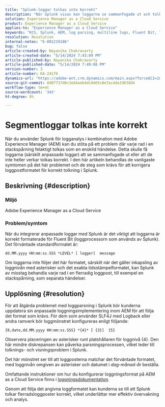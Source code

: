 ```yaml
---
title: "Splunk-loggar tolkas inte korrekt"
description: "När Splunk visas kan loggarna se sammanfogade ut och tolkas felaktigt på grund av felaktiga anpassade loggformat."
solution: Experience Manager as a Cloud Service
product: Experience Manager as a Cloud Service
applies-to: "Experience Manager as a Cloud Service"
keywords: "KCS, Splunk, AEM, log parsing, multiline logs, Fluent Bit, log format, stack trace, log configuration"
resolution: Resolution
internal-notes: "E-001219186"
bug: false
article-created-by: Nayanika Chakravarty
article-created-date: "5/14/2024 7:43:09 PM"
article-published-by: Nayanika Chakravarty
article-published-date: "5/14/2024 7:49:08 PM"
version-number: 3
article-number: KA-24176
dynamics-url: "https://adobe-ent.crm.dynamics.com/main.aspx?forceUCI=1&pagetype=entityrecord&etn=knowledgearticle&id=aee3c02d-2a12-ef11-9f8a-6045bd026dc7"
source-git-commit: 0d07737d0c3e64aeb4dc0465c8e7ac4da19638d4
workflow-type: tm+mt
source-wordcount: '343'
ht-degree: 0%

---
```


# Segmentloggar tolkas inte korrekt


När du använder Splunk för logganalys i kombination med Adobe Experience Manager (AEM) kan du stöta på ett problem där varje rad i en stackspårning felaktigt tolkas som en enskild händelse. Detta skulle få loggarna (särskilt anpassade loggar) att se sammanfogade ut eller att de inte heller verkar tolkas korrekt. I den här artikeln behandlas de vanligaste symtomen på det här problemet och de steg som krävs för att korrigera loggpostformatet för korrekt tolkning i Splunk.

## Beskrivning {#description}


### Miljö

Adobe Experience Manager as a Cloud Service

### Problem/symtom

När du integrerar anpassade loggar med Splunk är det viktigt att loggarna är korrekt formaterade för Fluent Bit (loggprocessorn som används av Splunk). Det förväntade standardformatet är:

`dd.MM.yyyy HH:mm:ss.SSS *LEVEL* [ logger]  message`

Om loggarna inte följer det här formatet, särskilt när det gäller inkapsling av loggnivån med asterisker och det exakta tidsstämpelformatet, kan Splunk av misstag behandla varje rad i en flerradig loggpost, till exempel en stackspårning, som separata händelser.


## Upplösning {#resolution}


För att åtgärda problemet med loggparsning i Splunk bör kunderna uppdatera sin anpassade loggningsimplementering inom AEM för att följa det format som krävs. För dem som använder SLF4J med Logback eller andra ramverk bör loggmönstret konfigureras enligt följande:

`{0,date,dd.MM.yyyy HH:mm:ss.SSS} *{4}* [ {3}]  {5}`

Observera placeringen av asterisker runt platshållaren för loggnivå {4}. Den här mindre diskrepansen kan påverka parsningsprocessen, vilket leder till tolknings- och visningsproblem i Splunk.

Det här mönstret ser till att loggposterna matchar det förväntade formatet, med loggnivån omgiven av asterisker och datumet i *dag-månad-år* beställa.

Omfattande instruktioner om hur du konfigurerar loggningsformat på AEM as a Cloud Service finns i [loggningsdokumentation](https://experienceleague.adobe.com/docs/experience-manager-cloud-service/content/implementing/developing/logging.html?lang=en).

Genom att följa det angivna loggformatet kan kunderna se till att Splunk tolkar flerradsloggposter korrekt, vilket underlättar mer effektiv övervakning och analys.
